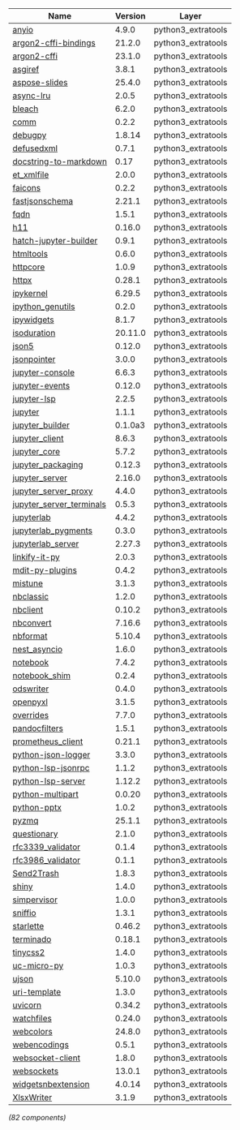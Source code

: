 | Name | Version | Layer |
| --- | --- | --- |
| [anyio](https://pypi.org/project/anyio) | 4.9.0 | python3_extratools |
| [argon2-cffi-bindings](https://github.com/hynek/argon2-cffi-bindings) | 21.2.0 | python3_extratools |
| [argon2-cffi](https://pypi.org/project/argon2-cffi) | 23.1.0 | python3_extratools |
| [asgiref](https://github.com/django/asgiref/) | 3.8.1 | python3_extratools |
| [aspose-slides](https://products.aspose.com/slides/python-net/) | 25.4.0 | python3_extratools |
| [async-lru](https://github.com/aio-libs/async-lru) | 2.0.5 | python3_extratools |
| [bleach](https://github.com/mozilla/bleach) | 6.2.0 | python3_extratools |
| [comm](https://github.com/ipython/comm) | 0.2.2 | python3_extratools |
| [debugpy](https://aka.ms/debugpy) | 1.8.14 | python3_extratools |
| [defusedxml](https://github.com/tiran/defusedxml) | 0.7.1 | python3_extratools |
| [docstring-to-markdown](https://pypi.org/project/docstring-to-markdown) | 0.17 | python3_extratools |
| [et_xmlfile](https://foss.heptapod.net/openpyxl/et_xmlfile) | 2.0.0 | python3_extratools |
| [faicons](https://github.com/rstudio/py-faicons) | 0.2.2 | python3_extratools |
| [fastjsonschema](https://github.com/horejsek/python-fastjsonschema) | 2.21.1 | python3_extratools |
| [fqdn](https://github.com/ypcrts/fqdn) | 1.5.1 | python3_extratools |
| [h11](https://github.com/python-hyper/h11) | 0.16.0 | python3_extratools |
| [hatch-jupyter-builder](https://pypi.org/project/hatch-jupyter-builder) | 0.9.1 | python3_extratools |
| [htmltools](https://pypi.org/project/htmltools) | 0.6.0 | python3_extratools |
| [httpcore](https://www.encode.io/httpcore/) | 1.0.9 | python3_extratools |
| [httpx](https://github.com/encode/httpx) | 0.28.1 | python3_extratools |
| [ipykernel](https://ipython.org) | 6.29.5 | python3_extratools |
| [ipython_genutils](http://ipython.org) | 0.2.0 | python3_extratools |
| [ipywidgets](http://jupyter.org) | 8.1.7 | python3_extratools |
| [isoduration](https://github.com/bolsote/isoduration) | 20.11.0 | python3_extratools |
| [json5](https://pypi.org/project/json5) | 0.12.0 | python3_extratools |
| [jsonpointer](https://github.com/stefankoegl/python-json-pointer) | 3.0.0 | python3_extratools |
| [jupyter-console](https://jupyter.org) | 6.6.3 | python3_extratools |
| [jupyter-events](http://jupyter.org) | 0.12.0 | python3_extratools |
| [jupyter-lsp](https://pypi.org/project/jupyter-lsp) | 2.2.5 | python3_extratools |
| [jupyter](https://jupyter.org) | 1.1.1 | python3_extratools |
| [jupyter_builder](https://jupyter.org) | 0.1.0a3 | python3_extratools |
| [jupyter_client](https://jupyter.org) | 8.6.3 | python3_extratools |
| [jupyter_core](https://jupyter.org) | 5.7.2 | python3_extratools |
| [jupyter_packaging](http://jupyter.org) | 0.12.3 | python3_extratools |
| [jupyter_server](https://jupyter-server.readthedocs.io) | 2.16.0 | python3_extratools |
| [jupyter_server_proxy](https://pypi.org/project/jupyter_server_proxy) | 4.4.0 | python3_extratools |
| [jupyter_server_terminals](https://jupyter.org) | 0.5.3 | python3_extratools |
| [jupyterlab](https://jupyter.org) | 4.4.2 | python3_extratools |
| [jupyterlab_pygments](https://github.com/jupyterlab/jupyterlab_pygments) | 0.3.0 | python3_extratools |
| [jupyterlab_server](https://jupyterlab-server.readthedocs.io) | 2.27.3 | python3_extratools |
| [linkify-it-py](https://github.com/tsutsu3/linkify-it-py) | 2.0.3 | python3_extratools |
| [mdit-py-plugins](https://github.com/executablebooks/mdit-py-plugins) | 0.4.2 | python3_extratools |
| [mistune](https://pypi.org/project/mistune) | 3.1.3 | python3_extratools |
| [nbclassic](https://github.com/jupyter/nbclassic) | 1.2.0 | python3_extratools |
| [nbclient](https://jupyter.org) | 0.10.2 | python3_extratools |
| [nbconvert](https://jupyter.org) | 7.16.6 | python3_extratools |
| [nbformat](https://jupyter.org) | 5.10.4 | python3_extratools |
| [nest_asyncio](https://github.com/erdewit/nest_asyncio) | 1.6.0 | python3_extratools |
| [notebook](https://github.com/jupyter/notebook) | 7.4.2 | python3_extratools |
| [notebook_shim](https://pypi.org/project/notebook_shim) | 0.2.4 | python3_extratools |
| [odswriter](https://github.com/mmulqueen/odswriter) | 0.4.0 | python3_extratools |
| [openpyxl](https://openpyxl.readthedocs.io) | 3.1.5 | python3_extratools |
| [overrides](https://github.com/mkorpela/overrides) | 7.7.0 | python3_extratools |
| [pandocfilters](http://github.com/jgm/pandocfilters) | 1.5.1 | python3_extratools |
| [prometheus_client](https://github.com/prometheus/client_python) | 0.21.1 | python3_extratools |
| [python-json-logger](https://nhairs.github.io/python-json-logger) | 3.3.0 | python3_extratools |
| [python-lsp-jsonrpc](https://github.com/python-lsp/python-lsp-jsonrpc) | 1.1.2 | python3_extratools |
| [python-lsp-server](https://github.com/python-lsp/python-lsp-server) | 1.12.2 | python3_extratools |
| [python-multipart](https://github.com/Kludex/python-multipart) | 0.0.20 | python3_extratools |
| [python-pptx](https://github.com/scanny/python-pptx) | 1.0.2 | python3_extratools |
| [pyzmq](https://pyzmq.readthedocs.org) | 25.1.1 | python3_extratools |
| [questionary](https://github.com/tmbo/questionary) | 2.1.0 | python3_extratools |
| [rfc3339_validator](https://github.com/naimetti/rfc3339-validator) | 0.1.4 | python3_extratools |
| [rfc3986_validator](https://github.com/naimetti/rfc3986-validator) | 0.1.1 | python3_extratools |
| [Send2Trash](https://github.com/arsenetar/send2trash) | 1.8.3 | python3_extratools |
| [shiny](https://github.com/posit-dev/py-shiny) | 1.4.0 | python3_extratools |
| [simpervisor](https://pypi.org/project/simpervisor) | 1.0.0 | python3_extratools |
| [sniffio](https://github.com/python-trio/sniffio) | 1.3.1 | python3_extratools |
| [starlette](https://github.com/encode/starlette) | 0.46.2 | python3_extratools |
| [terminado](https://github.com/jupyter/terminado) | 0.18.1 | python3_extratools |
| [tinycss2](https://www.courtbouillon.org/tinycss2) | 1.4.0 | python3_extratools |
| [uc-micro-py](https://github.com/tsutsu3/uc.micro-py) | 1.0.3 | python3_extratools |
| [ujson](https://github.com/ultrajson/ultrajson) | 5.10.0 | python3_extratools |
| [uri-template](https://gitlab.linss.com/open-source/python/uri-template) | 1.3.0 | python3_extratools |
| [uvicorn](https://www.uvicorn.org/) | 0.34.2 | python3_extratools |
| [watchfiles](https://github.com/samuelcolvin/watchfiles) | 0.24.0 | python3_extratools |
| [webcolors](https://github.com/ubernostrum/webcolors) | 24.8.0 | python3_extratools |
| [webencodings](https://github.com/SimonSapin/python-webencodings) | 0.5.1 | python3_extratools |
| [websocket-client](https://github.com/websocket-client/websocket-client.git) | 1.8.0 | python3_extratools |
| [websockets](https://github.com/python-websockets/websockets) | 13.0.1 | python3_extratools |
| [widgetsnbextension](http://jupyter.org) | 4.0.14 | python3_extratools |
| [XlsxWriter](https://github.com/jmcnamara/XlsxWriter) | 3.1.9 | python3_extratools |

*(82 components)*
